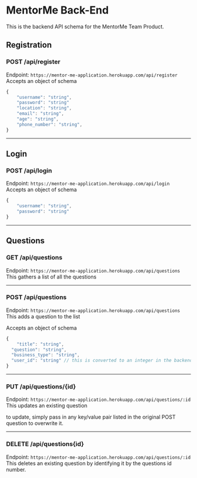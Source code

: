 # MentorMe Back-End

This is the backend API schema for the MentorMe Team Product.

## Registration

### POST /api/register

Endpoint: `https://mentor-me-application.herokuapp.com/api/register`
Accepts an object of schema

```javascript
{
	"username": "string",
	"password": "string"
	"location": "string",
	"email": "string",
	"age": "string",
	"phone_number": "string",
}
```

---

## Login

### POST /api/login

Endpoint: `https://mentor-me-application.herokuapp.com/api/login`
Accepts an object of schema

```javascript
{
	"username": "string",
	"password": "string"
}
```

---

## Questions

### GET /api/questions

Endpoint: `https://mentor-me-application.herokuapp.com/api/questions`
This gathers a list of all the questions

---

### POST /api/questions

Endpoint: `https://mentor-me-application.herokuapp.com/api/questions`
This adds a question to the list

Accepts an object of schema

```javascript
{
	"title": "string",
  "question": "string",
  "business_type": "string",
  "user_id": "string" // this is converted to an integer in the backend
}
```

---

### PUT /api/questions/{id}

Endpoint: `https://mentor-me-application.herokuapp.com/api/questions/:id`
This updates an existing question

to update, simply pass in any key/value pair listed in the original POST question to overwrite it.

---

### DELETE /api/questions{id}

Endpoint: `https://mentor-me-application.herokuapp.com/api/questions/:id`
This deletes an existing question by identifying it by the questions id number.
